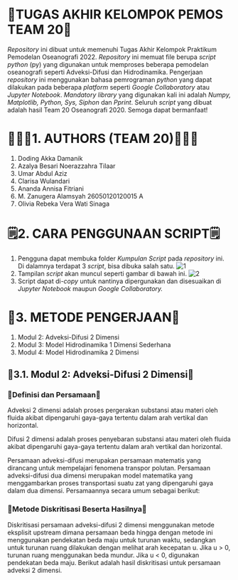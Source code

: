 # 🌊TUGAS AKHIR KELOMPOK PEMOS TEAM 20🌊
_Repository_ ini dibuat untuk memenuhi Tugas Akhir Kelompok Praktikum Pemodelan Oseanografi 2022. _Repository_ ini memuat file berupa _script python_ (py) yang digunakan untuk memproses beberapa pemodelan oseanografi seperti Adveksi-Difusi dan Hidrodinamika. Pengerjaan _repository_ ini menggunakan bahasa pemrograman _python_ yang dapat dilakukan pada beberapa _platform_ seperti _Google Collaboratory_ atau _Jupyter Notebook_. _Mandatory library_ yang digunakan kali ini adalah _Numpy, Matplotlib, Python, Sys, Siphon_ dan _Pprint_. Seluruh _script_ yang dibuat adalah hasil Team 20 Oseanografi 2020. Semoga dapat bermanfaat!

# 🙋🏼‍♀️1. AUTHORS (TEAM 20)🙋🏼‍♂️
1. Doding Akka Damanik
2. Azalya Besari Noerazzahra Tilaar
3. Umar Abdul Aziz
4. Clarisa Wulandari
5. Ananda Annisa Fitriani
6. M. Zanugera Alamsyah 26050120120015 A
7. Olivia Rebeka Vera Wati Sinaga

# 🗒️2. CARA PENGGUNAAN SCRIPT🗒️
1. Pengguna dapat membuka folder _Kumpulan Script_ pada _repository_ ini. Di dalamnya terdapat 3 _script_, bisa dibuka salah satu.
![1](https://user-images.githubusercontent.com/105897134/169439922-6bd9c427-5733-41fc-80cb-f50c3f0425c6.png)
2. Tampilan _script_ akan muncul seperti gambar di bawah ini. 
![2](https://user-images.githubusercontent.com/105897134/169441338-d7256c02-e782-4407-aea9-a395260713d6.png)
3. Script dapat di-_copy_ untuk nantinya dipergunakan dan disesuaikan di _Jupyter Notebook_ maupun _Google Collaboratory._

# 🧮3. METODE PENGERJAAN📝
1. Modul 2: Adveksi-Difusi 2 Dimensi
2. Modul 3: Model Hidrodinamika 1 Dimensi Sederhana
3. Modul 4: Model Hidrodinamika 2 Dimensi

## 📒**3.1. Modul 2: Adveksi-Difusi 2 Dimensi**📒

### 📌Definisi dan Persamaan📌

Adveksi 2 dimensi adalah proses pergerakan substansi atau materi oleh fluida akibat dipengaruhi gaya-gaya tertentu dalam arah vertikal dan horizontal.

Difusi 2 dimensi adalah proses penyebaran substansi atau materi oleh fluida akibat dipengaruhi gaya-gaya tertentu dalam arah vertikal dan horizontal.

Persamaan adveksi-difusi merupakan persamaan matematis yang dirancang untuk mempelajari fenomena transpor polutan. Persamaan adveksi-difusi dua dimensi merupakan model matematika yang menggambarkan proses transportasi suatu zat yang dipengaruhi gaya dalam dua dimensi. Persamaannya secara umum sebagai berikut:

### 📌Metode Diskritisasi Beserta Hasilnya📌
Diskritisasi persamaan adveksi-difusi 2 dimensi menggunakan metode eksplisit upstream dimana persamaan beda hingga dengan metode ini menggunakan pendekatan beda maju untuk turunan waktu, sedangkan untuk turunan ruang dilakukan dengan melihat arah kecepatan u.
Jika u > 0, turunan ruang menggunakan beda mundur. Jika u < 0, digunakan pendekatan beda maju. Berikut adalah hasil diskritisasi untuk persamaan adveksi 2 dimensi.
